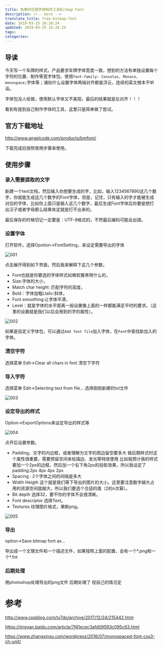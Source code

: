 ```yaml
---
title: 免费的位图字体制作工具Bitmap Font
description: <!-- more -->
translate_title: free-bitmap-font
date: 2019-03-25 16:28:24
updated: 2019-03-25 16:28:24
tags:
categories:
---
```

## 导读

今天写一个车牌的样式，产品要求车牌字体宽度一致，想到的方法有单独设置每个字符的位置、制作等宽字体包、使用`font-family: Consolas, Monaco, monospace;`字体等；诸如什么设置字体两端对齐都是浮云，连续的英文根本不听话。

字体包没人给做，使用默认字体又不美观，最后的结果就是左对齐！！！

看到有提到自己制作字体的工具，这里只是简单做了尝试。



## 官方下载地址

http://www.angelcode.com/products/bmfont/

下载完成后按照使用步骤来使用。



## 使用步骤

### 录入需要提取的文字

新建一个text文档，然后输入你想要生成的字，比如，输入1234567890这几个数字，你就能生成这几个数字的Font字体，但是，记住，只有输入的字才能被生成对应的字体，比如你上面只是输入这几个数字，最后生成Font字体后你要是想打出汉子或者字母那么结果肯定就是打不出来的。 


最后保存的时候切记一定要是：UTF-8格式的，不然最后编码可能会出错。

### 设置字体

打开软件，选择Opotion->FontSetting，来设定需要导出的字体

![001](/images/bitmapfont/001.jpg)

点击展开得到如下界面，然后我来解释下这几个参数，
- Font也就是你要选的字体样式如微软雅黑呀什么的，
- Size:字体的大小，
- Match char height: 匹配字符的高度，
- Bold：字体加粗Ltalic:斜体，
- Font smoothing:让字体平滑，
- Level：就是字体的水平距离一般设置像上面的一样都能满足平时的要求。（这里的设置就是我们以后会用到的字的属性）。


![002](/images/bitmapfont/002.png)

如果是自定义字体包，可以通过`Add font file`加入字体，在`Font`中查找新加入的字体。

### 清空字符
选择菜单 Edit->Clear all chars in font 清空下字符

### 导入字符
选择菜单 Edit->Selecting text from file... 选择刚刚新建的txt文件

![003](/images/bitmapfont/003.jpg)

### 设定导出的样式
Option->ExportOptions来设定导出的样式等

![004](/images/bitmapfont/004.jpg)

点开后设置参数。
- Padding，文字的内边框，或者理解为文字的周边留空要多大 做后期样式时这个属性很重要，需要预留空间来给描边、发光等特效使用 比如我预计我的样式要加一个2px的边框，然后加一个右下角2px的投影效果，所以我设定了padding:2px 4px 4px 2px
- Spacing : 2个字体之间的间隔是多大
- Width Heigth 这个就是我们等下导出的图片的大小。这里要注意数字越大占用的资源空间就越大，所以我们要选个合适的值（2的n次幂）。
- Bit depth 选择32，要不你的字体不会很清晰。
- Font descriptor 选择Text。
- Textures 纹理图片格式，果断png。

![005](/images/bitmapfont/005.png)

### 导出
option->Save bitmap font as...

导出成一个文理文件和一个描述文件，如果按照上面的配置，会有一个*.png和一个*.fnt

### 后期处理
用photoshop处理导出的png文件 后期处理了 视自己的情况定

# 参考

http://www.cppblog.com/tx7do/archive/2017/12/24/215442.html

https://jingyan.baidu.com/article/7f41ecec3afd09593c095c63.html

https://www.zhangxinxu.com/wordpress/2016/07/monospaced-font-css3-ch-unit/